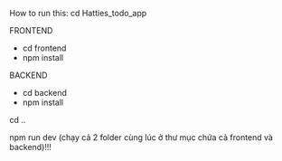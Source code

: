 How to run this:
cd Hatties_todo_app

FRONTEND
 - cd frontend
 - npm install

 BACKEND
 - cd backend
 - npm install

cd ..


npm run dev (chạy cả 2 folder cùng lúc ở thư mục chứa cả frontend và backend)!!!
